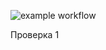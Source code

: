 ![example workflow](https://github.com/slaer13/yamdb_final/actions/workflows/yamdb_workflow.yml/badge.svg?branch=master)

Проверка 1
